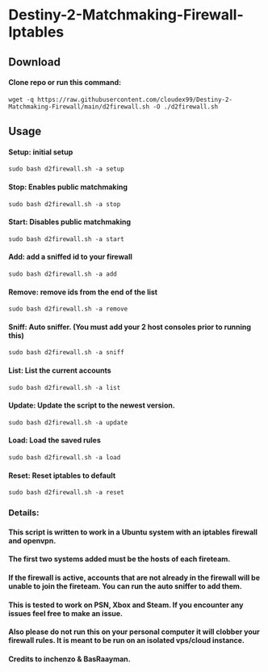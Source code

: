 # Destiny-2-Matchmaking-Firewall-Iptables

## Download
#### Clone repo or run this command: 
```wget -q https://raw.githubusercontent.com/cloudex99/Destiny-2-Matchmaking-Firewall/main/d2firewall.sh -O ./d2firewall.sh```
## Usage
#### Setup: initial setup
``` sudo bash d2firewall.sh -a setup ```
#### Stop: Enables public matchmaking 
``` sudo bash d2firewall.sh -a stop ```
#### Start: Disables public matchmaking
``` sudo bash d2firewall.sh -a start ```
#### Add: add a sniffed id to your firewall
``` sudo bash d2firewall.sh -a add ```
#### Remove: remove ids from the end of the list
``` sudo bash d2firewall.sh -a remove ```
#### Sniff: Auto sniffer. (You must add your 2 host consoles prior to running this)
``` sudo bash d2firewall.sh -a sniff ```
#### List: List the current accounts
``` sudo bash d2firewall.sh -a list ```
#### Update: Update the script to the newest version.
``` sudo bash d2firewall.sh -a update ```
#### Load: Load the saved rules
``` sudo bash d2firewall.sh -a load ```
#### Reset: Reset iptables to default
``` sudo bash d2firewall.sh -a reset ```

### Details:
#### This script is written to work in a Ubuntu system with an iptables firewall and openvpn.
#### The first two systems added must be the hosts of each fireteam.
#### If the firewall is active, accounts that are not already in the firewall will be unable to join the fireteam. You can run the auto sniffer to add them.
#### This is tested to work on PSN, Xbox and Steam. If you encounter any issues feel free to make an issue.
#### Also please do not run this on your personal computer it will clobber your firewall rules. It is meant to be run on an isolated vps/cloud instance.
#### Credits to inchenzo & BasRaayman.
